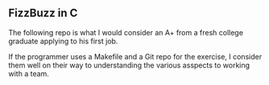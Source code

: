 FizzBuzz in C
-------------

The following repo is what I would consider an A+ from a
fresh college graduate applying to his first job.

If the programmer uses a Makefile and a Git repo for the
exercise, I consider them well on their way to understanding
the various asspects to working with a team.
